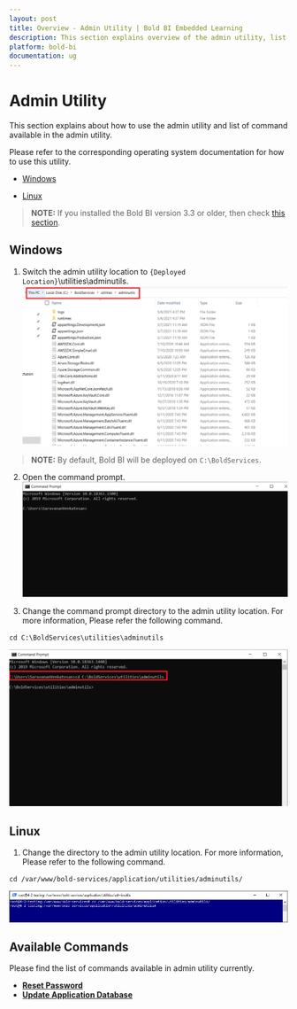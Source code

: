 ```yaml
---
layout: post
title: Overview - Admin Utility | Bold BI Embedded Learning
description: This section explains overview of the admin utility, list of available commands, and how to use those commands in the admin utility. 
platform: bold-bi
documentation: ug
---
```


# Admin Utility

This section explains about how to use the admin utility and list of command available in the admin utility.

Please refer to the corresponding operating system documentation for how to use this utility.

* [Windows](/embedded-bi/admin-utility/#windows)

* [Linux](/embedded-bi/admin-utility/#linux)

 >**NOTE:** If you installed the Bold BI version 3.3 or older, then check [this section](/embedded-bi/admin-utility/v3.3-or-older/).
 
## Windows

1. Switch the admin utility location to `{Deployed Location}`\utilities\adminutils. 
![folder](/static/assets/embedded/admin-utility/images/folderpath.png)  
> **NOTE:** By default, Bold BI will be deployed on `C:\BoldServices`.

2. Open the command prompt.  
![cmd-window](/static/assets/embedded/admin-utility/images/cmdpmpt1.png) 

3. Change the command prompt directory to the admin utility location. For more information, Please refer the following command.
~~~
cd C:\BoldServices\utilities\adminutils
~~~  
![utils-cmd](/static/assets/embedded/admin-utility/images/utilscmd-1.png)

## Linux

1. Change the directory to the admin utility location. For more information, Please refer to the following command.
~~~
cd /var/www/bold-services/application/utilities/adminutils/
~~~  
![utils-cmd](/static/assets/embedded/admin-utility/images/linux-cd.png)

## Available Commands

Please find the list of commands available in admin utility currently.  
* [**Reset Password**](/embedded-bi/admin-utility/reset-password/)
* [**Update Application Database**](/embedded-bi/admin-utility/reset-application-database/)